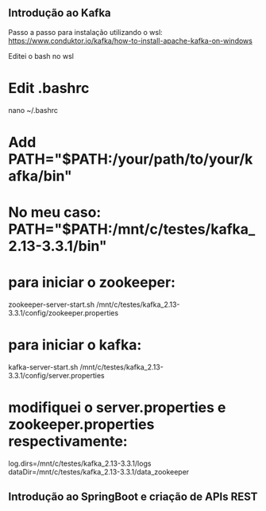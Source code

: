 ## Introdução ao Kafka

Passo a passo para instalação utilizando o wsl:
https://www.conduktor.io/kafka/how-to-install-apache-kafka-on-windows

Editei o bash no wsl

# Edit .bashrc
nano ~/.bashrc

# Add PATH="$PATH:/your/path/to/your/kafka/bin"
# No meu caso: PATH="$PATH:/mnt/c/testes/kafka_2.13-3.3.1/bin"

# para iniciar o zookeeper:
zookeeper-server-start.sh /mnt/c/testes/kafka_2.13-3.3.1/config/zookeeper.properties

# para iniciar o kafka:
kafka-server-start.sh /mnt/c/testes/kafka_2.13-3.3.1/config/server.properties

# modifiquei o server.properties e zookeeper.properties respectivamente:
log.dirs=/mnt/c/testes/kafka_2.13-3.3.1/logs
dataDir=/mnt/c/testes/kafka_2.13-3.3.1/data_zookeeper





## Introdução ao SpringBoot e criação de APIs REST
